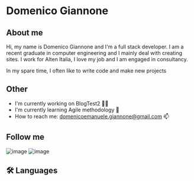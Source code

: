 # Domenico Giannone

## About me

Hi, my name is Domenico Giannone and I'm a full stack developer.
I am a recent graduate in computer engineering and I mainly deal with creating sites.
I work for Alten Italia, I love my job and I am engaged in consultancy.

In my spare time, I often like to write code and make new projects

## Other
- I'm currently working on BlogTest2 👩‍💻
- I'm currently learning Agile methodology 🧠
- How to reach me: domenicoemanuele.giannone@gmail.com 📫

## Follow me
![image](https://www.linkedin.com/in/domenico-giannone/)
![image](https://github.com/Code965/Code965/assets/87176230/77ff4e8e-3f7a-408e-931f-e75bfd552773)



## 🛠 Languages

